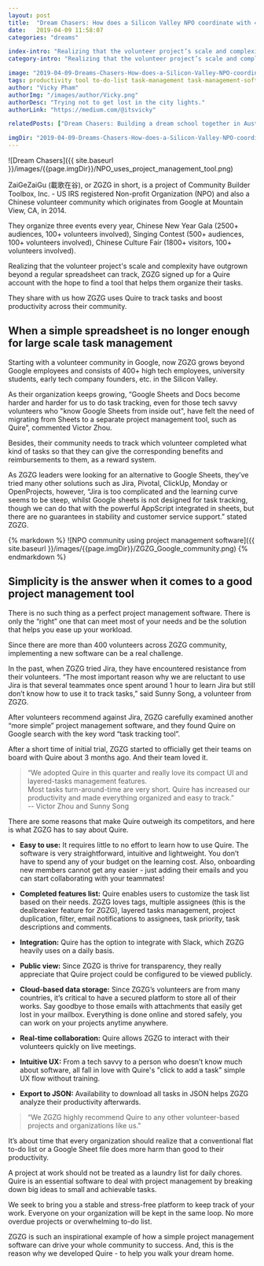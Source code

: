 ```yaml
---
layout: post
title:  "Dream Chasers: How does a Silicon Valley NPO coordinate with 400 volunteers?"
date:   2019-04-09 11:58:07
categories: "dreams"

index-intro: "Realizing that the volunteer project’s scale and complexity have outgrown beyond a regular spreadsheet can track, ZGZG signed up for a Quire account with the hope to find a tool that helps them organize their tasks. They share with us how ZGZG uses Quire to track tasks and boost productivity across their community."
category-intro: "Realizing that the volunteer project’s scale and complexity have outgrown beyond a regular spreadsheet can track, ZGZG signed up for a Quire account with the hope to find a tool that helps them organize their tasks. They share with us how ZGZG uses Quire to track tasks and boost productivity across their community."

image: "2019-04-09-Dreams-Chasers-How-does-a-Silicon-Valley-NPO-coordinate-with-400-volunteers/NPO_uses_project_management_tool.png"
tags: productivity tool to-do-list task-management task-management-software project-management-software case-study
author: "Vicky Pham"
authorImg: "/images/author/Vicky.png"
authorDesc: "Trying not to get lost in the city lights."
authorLink: "https://medium.com/@itsvicky"

relatedPosts: ["Dream Chasers: Building a dream school together in Austria", "Dream Chasers: Start Your Dreams on Mars", "Dream Chasers: Making a Safer and Cleaner Space Environment"]

imgDir: "2019-04-09-Dreams-Chasers-How-does-a-Silicon-Valley-NPO-coordinate-with-400-volunteers"
---
```


![Dream Chasers]({{ site.baseurl }}/images/{{page.imgDir}}/NPO_uses_project_management_tool.png)

ZaiGeZaiGu (載歌在谷), or ZGZG in short, is a project of Community Builder Toolbox, Inc. - US IRS registered Non-profit Organization (NPO) and also a Chinese volunteer community which originates from Google at Mountain View, CA, in 2014. 

They organize three events every year, Chinese New Year Gala (2500+ audiences, 100+ volunteers involved), Singing Contest (500+ audiences, 100+ volunteers involved), Chinese Culture Fair (1800+ visitors, 100+ volunteers involved).

Realizing that the volunteer project's scale and complexity have outgrown beyond a regular spreadsheet can track, ZGZG signed up for a Quire account with the hope to find a tool that helps them organize their tasks. 

They share with us how ZGZG uses Quire to track tasks and boost productivity across their community.

## When a simple spreadsheet is no longer enough for large scale task management

Starting with a volunteer community in Google, now ZGZG grows beyond Google employees and consists of 400+ high tech employees, university students, early tech company founders, etc. in the Silicon Valley. 

As their organization keeps growing, “Google Sheets and Docs become harder and harder for us to do task tracking, even for those tech savvy volunteers who "know Google Sheets from inside out", have felt the need of migrating from Sheets to a separate project management tool, such as Quire”, commented Victor Zhou. 

Besides, their community needs to track which volunteer completed what kind of tasks so that they can give the corresponding benefits and reimbursements to them, as a reward system.

As ZGZG leaders were looking for an alternative to Google Sheets, they’ve tried many other solutions such as Jira, Pivotal, ClickUp, Monday or OpenProjects, however, “Jira is too complicated and the learning curve seems to be steep, whilst Google sheets is not designed for task tracking, though we can do that with the powerful AppScript integrated in sheets, but there are no guarantees in stability and customer service support.” stated ZGZG.

<div style="max-width: 550px; margin: 0 auto;">
{% markdown %}
![NPO community using project management software]({{ site.baseurl }}/images/{{page.imgDir}}/ZGZG_Google_community.png)
{% endmarkdown %}
</div>

## Simplicity is the answer when it comes to a good project management tool

There is no such thing as a perfect project management software. There is only the “right” one that can meet most of your needs and be the solution that helps you ease up your workload. 

Since there are more than 400 volunteers across ZGZG community, implementing a new software can be a real challenge.

In the past, when ZGZG tried Jira, they have encountered resistance from their volunteers. “The most important reason why we are reluctant to use Jira is that several teammates once spent around 1 hour to learn Jira but still don’t know how to use it to track tasks,” said Sunny Song, a volunteer from ZGZG. 

After volunteers recommend against Jira, ZGZG carefully examined another “more simple” project management software, and they found Quire on Google search with the key word “task tracking tool”. 

After a short time of initial trial, ZGZG started to officially get their teams on board with Quire about 3 months ago.  And their team loved it. 

>“We adopted Quire in this quarter and really love its compact UI and layered-tasks management features. <br>
Most tasks turn-around-time are very short. Quire has increased our productivity and made everything organized and easy to track.” <br>
>-- Victor Zhou and Sunny Song 

There are some reasons that make Quire outweigh its competitors, and here is what ZGZG has to say about Quire. 

* **Easy to use:** It requires little to no effort to learn how to use Quire. The software is very straightforward, intuitive and lightweight. You don’t have to spend any of your budget on the learning cost. Also, onboarding new members cannot get any easier - just adding their emails and you can start collaborating with your teammates!

* **Completed features list:** Quire enables users to customize the task list based on their needs. ZGZG loves tags, multiple assignees (this is the dealbreaker feature for ZGZG), layered tasks management, project duplication, filter, email notifications to assignees, task priority, task descriptions and comments. 

* **Integration:** Quire has the option to integrate with Slack, which ZGZG heavily uses on a daily basis.

* **Public view:** Since ZGZG is thrive for transparency, they really appreciate that Quire project could be configured to be viewed publicly. 

* **Cloud-based data storage:** Since ZGZG’s volunteers are from many countries, it’s critical to have a secured platform to store all of their works. Say goodbye to those emails with attachments that easily get lost in your mailbox. Everything is done online and stored safely, you can work on your projects anytime anywhere. 

* **Real-time collaboration:** Quire allows ZGZG to interact with their volunteers quickly on live meetings.

* **Intuitive UX:** From a tech savvy to a person who doesn’t know much about software, all fall in love with Quire's "click to add a task" simple UX flow without training. 

* **Export to JSON:** Availability to download all tasks in JSON helps ZGZG analyze their productivity afterwards.

>“We ZGZG highly recommend Quire to any other volunteer-based projects and organizations like us."<br>

It’s about time that every organization should realize that a conventional flat to-do list or a Google Sheet file does more harm than good to their productivity. 

A project at work should not be treated as a laundry list for daily chores. Quire is an essential software to deal with project management by breaking down big ideas to small and achievable tasks. 

We seek to bring you a stable and stress-free platform to keep track of your work. Everyone on your organization will be kept in the same loop. No more overdue projects or overwhelming to-do list. 

ZGZG is such an inspirational example of how a simple project management software can drive your whole community to success. And, this is the reason why we developed Quire - to help you walk your dream home. 




[jekyll]:      http://jekyllrb.com
[jekyll-gh]:   https://github.com/jekyll/jekyll
[jekyll-help]: https://github.com/jekyll/jekyll-help